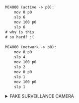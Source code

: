 ```
MC4000 (active -> p0):
    mov 0 p0
    slp 6
    mov 100 p0
    slp 6
# why is this
# so hard? :(

MC4000 (network -> p0):
    mov 0 p0
    slp 4
    mov 100 p0
    slp 2
    mov 0 p0
    slp 1
    mov 100 p0
    slp 1
```
<details>
<summary>FAKE SURVEILLANCE CAMERA</summary>
<p>
  <img alt="Fake surveillance camera" src="https://github.com/HungryVovka/SHENZHEN-I-O/blob/main/FAKE%20SURVEILLANCE%20CAMERA/FAKE%20SURVEILLANCE%20CAMERA.jpg">
</p>
</details>
